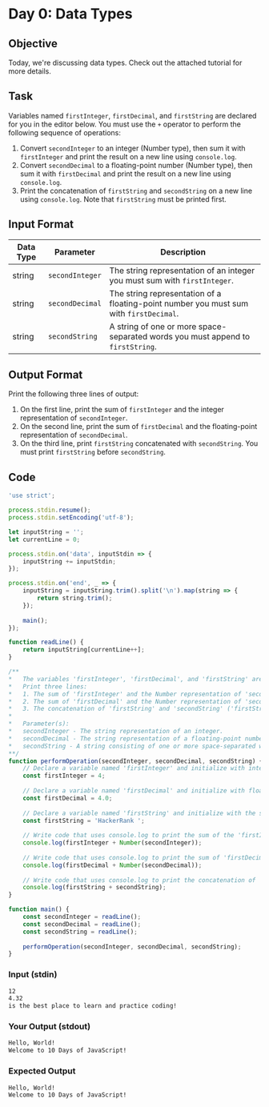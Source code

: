 # Day 0: Data Types

## Objective
Today, we're discussing data types. Check out the attached tutorial for more details.

## Task
Variables named `firstInteger`, `firstDecimal`, and `firstString` are declared for you in the editor below. You must use the `+` operator to perform the following sequence of operations:
1. Convert `secondInteger` to an integer (Number type), then sum it with `firstInteger` and print the result on a new line using `console.log`.
2. Convert `secondDecimal` to a floating-point number (Number type), then sum it with `firstDecimal` and print the result on a new line using `console.log`.
3. Print the concatenation of `firstString` and `secondString` on a new line using `console.log`. Note that `firstString` must be printed first.

## Input Format
| Data Type | Parameter       | Description                                                                 |
|-----------|-----------------|-----------------------------------------------------------------------------|
| string    | `secondInteger` | The string representation of an integer you must sum with `firstInteger`.    |
| string    | `secondDecimal` | The string representation of a floating-point number you must sum with `firstDecimal`. |
| string    | `secondString`  | A string of one or more space-separated words you must append to `firstString`. |

## Output Format
Print the following three lines of output:
1. On the first line, print the sum of `firstInteger` and the integer representation of `secondInteger`.
2. On the second line, print the sum of `firstDecimal` and the floating-point representation of `secondDecimal`.
3. On the third line, print `firstString` concatenated with `secondString`. You must print `firstString` before `secondString`.

## Code
```javascript
'use strict';

process.stdin.resume();
process.stdin.setEncoding('utf-8');

let inputString = '';
let currentLine = 0;

process.stdin.on('data', inputStdin => {
    inputString += inputStdin;
});

process.stdin.on('end', _ => {
    inputString = inputString.trim().split('\n').map(string => {
        return string.trim();
    });
    
    main();    
});

function readLine() {
    return inputString[currentLine++];
}

/**
*   The variables 'firstInteger', 'firstDecimal', and 'firstString' are declared for you -- do not modify them.
*   Print three lines:
*   1. The sum of 'firstInteger' and the Number representation of 'secondInteger'.
*   2. The sum of 'firstDecimal' and the Number representation of 'secondDecimal'.
*   3. The concatenation of 'firstString' and 'secondString' ('firstString' must be first).
*
*   Parameter(s):
*   secondInteger - The string representation of an integer.
*   secondDecimal - The string representation of a floating-point number.
*   secondString - A string consisting of one or more space-separated words.
**/
function performOperation(secondInteger, secondDecimal, secondString) {
    // Declare a variable named 'firstInteger' and initialize with integer value 4.
    const firstInteger = 4;
    
    // Declare a variable named 'firstDecimal' and initialize with floating-point value 4.0.
    const firstDecimal = 4.0;
    
    // Declare a variable named 'firstString' and initialize with the string "HackerRank".
    const firstString = 'HackerRank ';
    
    // Write code that uses console.log to print the sum of the 'firstInteger' and 'secondInteger' (converted to a Number type) on a new line.
    console.log(firstInteger + Number(secondInteger));
    
    // Write code that uses console.log to print the sum of 'firstDecimal' and 'secondDecimal' (converted to a Number type) on a new line.
    console.log(firstDecimal + Number(secondDecimal));
    
    // Write code that uses console.log to print the concatenation of 'firstString' and 'secondString' on a new line. The variable 'firstString' must be printed first.
    console.log(firstString + secondString);
}

function main() {
    const secondInteger = readLine();
    const secondDecimal = readLine();
    const secondString = readLine();
    
    performOperation(secondInteger, secondDecimal, secondString);
}
```

### Input (stdin)
```sh
12
4.32
is the best place to learn and practice coding!
```

### Your Output (stdout)
```sh
Hello, World!
Welcome to 10 Days of JavaScript!
```

### Expected Output
```sh
Hello, World!
Welcome to 10 Days of JavaScript!
```
